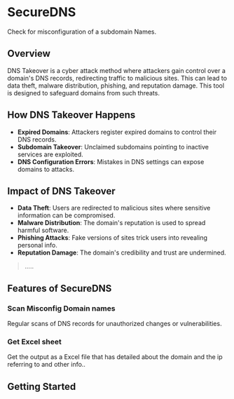 # SecureDNS
Check for misconfiguration of a subdomain Names.

## Overview
DNS Takeover is a cyber attack method where attackers gain control over a domain's DNS records, redirecting traffic to malicious sites. This can lead to data theft, malware distribution, phishing, and reputation damage. This tool is designed to safeguard domains from such threats.

## How DNS Takeover Happens
- **Expired Domains**: Attackers register expired domains to control their DNS records.
- **Subdomain Takeover**: Unclaimed subdomains pointing to inactive services are exploited.
- **DNS Configuration Errors**: Mistakes in DNS settings can expose domains to attacks.

## Impact of DNS Takeover
- **Data Theft**: Users are redirected to malicious sites where sensitive information can be compromised.
- **Malware Distribution**: The domain's reputation is used to spread harmful software.
- **Phishing Attacks**: Fake versions of sites trick users into revealing personal info.
- **Reputation Damage**: The domain's credibility and trust are undermined.
>.....
## Features of SecureDNS

### Scan Misconfig Domain names
Regular scans of DNS records for unauthorized changes or vulnerabilities.

### Get Excel sheet 
Get the output as a Excel file that has detailed about the domain and the ip referring to and other info..

## Getting Started
